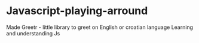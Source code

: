 # Javascript-playing-arround
Made Greetr - little library to greet on English or croatian language
Learning and understanding Js
